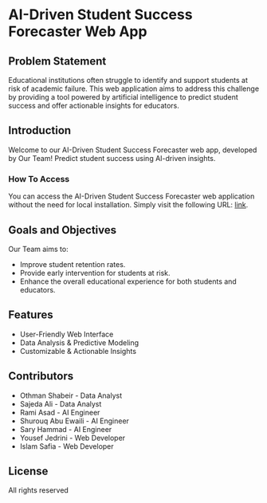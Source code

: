 # AI-Driven Student Success Forecaster Web App

## Problem Statement
Educational institutions often struggle to identify and support students at risk of academic failure. This web application aims to address this challenge by providing a tool powered by artificial intelligence to predict student success and offer actionable insights for educators.

## Introduction
Welcome to our AI-Driven Student Success Forecaster web app, developed by Our Team! Predict student success using AI-driven insights.

### How To Access
You can access the AI-Driven Student Success Forecaster web application without the need for local installation. Simply visit the following URL:  [link]([https://www.kaggle.com/datasets/dipam7/student-grade-prediction](http://oshbeir.pythonanywhere.com/)).

## Goals and Objectives
Our Team aims to:
- Improve student retention rates.
- Provide early intervention for students at risk.
- Enhance the overall educational experience for both students and educators.

## Features
- User-Friendly Web Interface
- Data Analysis & Predictive Modeling
- Customizable & Actionable Insights

## Contributors
- Othman Shabeir - Data Analyst
- Sajeda Ali - Data Analyst
- Rami Asad - AI Engineer
- Shurouq Abu Ewaili - AI Engineer
- Sary Hammad - AI Engineer
- Yousef Jedrini - Web Developer
- Islam Safia - Web Developer

## License
All rights reserved

